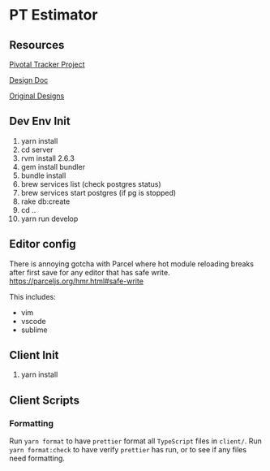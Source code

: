 # PT Estimator

## Resources

[Pivotal Tracker Project](https://www.pivotaltracker.com/n/projects/2354450)

[Design Doc](https://paper.dropbox.com/doc/PT-Estimator--AfCObrQ6NOkdv113xWrh3oGNAQ-5uQ31HqitmrW9Fsp4b0ue)

[Original Designs](https://projects.invisionapp.com/share/GVSGGEN528N#/screens/220994025)

## Dev Env Init

1. yarn install
2. cd server
3. rvm install 2.6.3
4. gem install bundler
4. bundle install
4. brew services list (check postgres status)
5. brew services start postgres (if pg is stopped)
6. rake db:create
7. cd ..
8. yarn run develop

## Editor config

There is annoying gotcha with Parcel where hot module reloading breaks after first save for any editor that has safe write.
https://parceljs.org/hmr.html#safe-write

This includes:
* vim
* vscode
* sublime

## Client Init

1. yarn install

## Client Scripts

### Formatting
Run `yarn format` to have `prettier` format all `TypeScript` files in `client/`.
Run `yarn format:check` to have verify `prettier` has run, or to see if any files need formatting.
